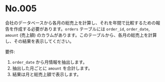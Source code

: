 # No.005

会社のデータベースから各月の総売上を計算し、それを年間で比較するための報告を作成する必要があります。`orders` テーブルには `order_id`, `order_date`, `amount` (売上額) のカラムがあります。このテーブルから、各月の総売上を計算し、その結果を表示してください。

要件:

1. `order_date` から月情報を抽出します。
2. 抽出した月ごとに `amount` を合計します。
3. 結果は月と総売上額で表示します。
